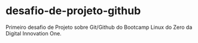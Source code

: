 # desafio-de-projeto-github
Primeiro desafio de Projeto sobre Git/Github do Bootcamp Linux do Zero da Digital Innovation One.
